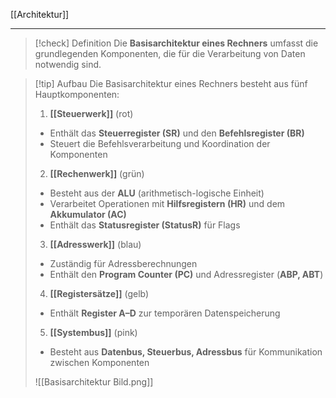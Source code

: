 [[Architektur]]

---

> [!check] Definition
> Die **Basisarchitektur eines Rechners** umfasst die grundlegenden Komponenten, die für die Verarbeitung von Daten notwendig sind.

> [!tip] Aufbau
> Die Basisarchitektur eines Rechners besteht aus fünf Hauptkomponenten:
> 1. **[[Steuerwerk]]** (rot)
> 	- Enthält das **Steuerregister (SR)** und den **Befehlsregister (BR)**
> 	- Steuert die Befehlsverarbeitung und Koordination der Komponenten
> 2. **[[Rechenwerk]]** (grün)
> 	- Besteht aus der **ALU** (arithmetisch-logische Einheit)
> 	- Verarbeitet Operationen mit **Hilfsregistern (HR)** und dem **Akkumulator (AC)**
> 	- Enthält das **Statusregister (StatusR)** für Flags
> 3. **[[Adresswerk]]** (blau)
> 	- Zuständig für Adressberechnungen
> 	- Enthält den **Program Counter (PC)** und Adressregister (**ABP, ABT**)
> 4. **[[Registersätze]]** (gelb)
> 	- Enthält **Register A–D** zur temporären Datenspeicherung
> 5. **[[Systembus]]** (pink)
> 	- Besteht aus **Datenbus, Steuerbus, Adressbus** für Kommunikation zwischen Komponenten
> 
> ![[Basisarchitektur Bild.png]]
